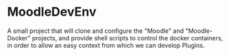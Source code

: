 # MoodleDevEnv
A small project that will clone and configure the "Moodle" and "Moodle-Docker" projects, and provide shell scripts to control the docker containers, in order to allow an easy context from which we can develop Plugins. 

